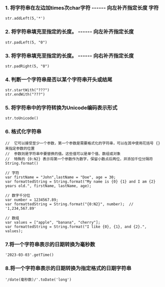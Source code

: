 ### 1. 将字符串在左边加times次char字符    ------ 向左补齐指定长度 字符
```
str.addLeft(5,'*')
```
### 2. 将字符串填充至指定的长度。  ------ 向左补齐指定长度  
```
str.padLeft(5, "0")   
```
### 3. 将字符串填充至指定的长度。  ------ 向右补齐指定长度  
```
str.padRight(5, "0")   
```
### 4. 判断一个字符串是否以某个字符串开头或结尾 
```
str.startWith("???")   
str.endWith("???")   
```
### 5. 将字符串中的字符转换为Unicode编码表示形式 
```
str.toUnicode()
```
### 6. 格式化字符串
```
//  它可以接受至少一个参数，第一个参数是需要格式化的字符串，可以在其中使用花括号 {} 来指定参数的位置
//  参数则是字符串中要替换的值。这些值可以是单个值、数组或对象
//  特殊的 {0:N2} 表示将第一个参数作为数字，保留小数点后两位，并添加千位分隔符
String.format()

// 字符
var firstName = "John",lastName = "Doe", age = 30;
var formattedString = String.format("My name is {0} {1} and I am {2} years old.", firstName, lastName, age);

// 数字千分位
var number = 1234567.89;
var formattedString = String.format("{0:N2}", number);  // '1,234,567.89'

// 数组
var values = ["apple", "banana", "cherry"];
var formattedString = String.format("I like {0}, {1}, and {2}.", values);
```

### 7.将一个字符串表示的日期转换为毫秒数
```
'2023-03-03'.getTime()
```

### 8.将一个字符串表示的日期转换为指定格式的日期字符串
```
'/date(毫秒数)/'.toDate('long')
```
